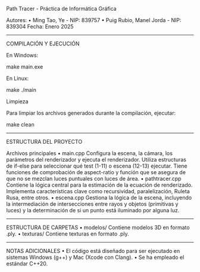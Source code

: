 Path Tracer - Práctica de Informática Gráfica

Autores:
    •    Ming Tao, Ye - NIP: 839757
    •    Puig Rubio, Manel Jorda - NIP: 839304
Fecha: Enero 2025

---
COMPILACIÓN Y EJECUCIÓN

En Windows:

make
main.exe

En Linux:

make
./main

Limpieza

Para limpiar los archivos generados durante la compilación, ejecutar:

make clean


---
ESTRUCTURA DEL PROYECTO

Archivos principales
    •    main.cpp
Configura la escena, la cámara, los parámetros del renderizador y ejecuta el renderizador. Utiliza estructuras de if-else para seleccionar qué test (1-11) o escena (12-13) ejecutar. Tiene funciones de comprobación de aspect-ratio y función que se asegura de que no se mezclan luces puntuales con luces de área.
    •    pathtracer.cpp
Contiene la lógica central para la estimación de la ecuación de renderizado. Implementa características clave como recursividad, paralelización, Ruleta Rusa, entre otros.
    •    escena.cpp
Gestiona la lógica de la escena, incluyendo la intermediación de intersecciones entre rayos y objetos (primitivas y luces) y la determinación de si un punto está iluminado por alguna luz.


---
ESTRUCTURA DE CARPETAS
    •    modelos/
Contiene modelos 3D en formato .ply.
    •    texturas/
Contiene texturas en formato .ply.


---
NOTAS ADICIONALES
    •    El código está diseñado para ser ejecutado en sistemas Windows (g++) y Mac (Xcode con Clang).
    •    Se ha empleado el estándar C++20.

